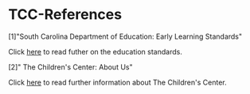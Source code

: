 # TCC-References

[1]"South Carolina Department of Education: Early Learning Standards"

Click [here](https://ed.sc.gov/instruction/early-learning-and-literacy/early-learning/standards/) to read futher on the education standards. 

[2]" The Children's Center: About Us"

Click [here](https://thechildrenscentersc.org/about-us/) to read further information about The Children's Center.
